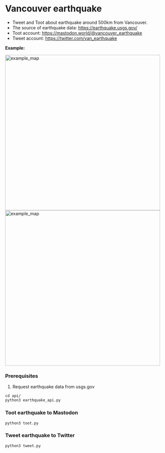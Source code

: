 # Vancouver earthquake

- Tweet and Toot about earthquake around 500km from Vancouver.
- The source of earthquake data: https://earthquake.usgs.gov/
- Toot account: https://mastodon.world/@vancouver_earthquake
- Tweet account: https://twitter.com/van_earthquake

**Example:**
<div>
<img width="500" alt="example_map" src="https://user-images.githubusercontent.com/20311850/222842352-8f2b019a-5b65-41d9-b252-cf0a7b105620.png">

<img width="500" alt="example_map" src="https://user-images.githubusercontent.com/20311850/234997039-a6c88361-6b9b-48ba-a04f-dc23932c99b5.jpeg">

</dv>

### Prerequisites 
1. Request earthquake data from usgs.gov
```
cd api/
python3 earthquake_api.py
```

### Toot earthquake to Mastodon
```
python3 toot.py
```

### Tweet earthquake to Twitter
```
python3 tweet.py
```
